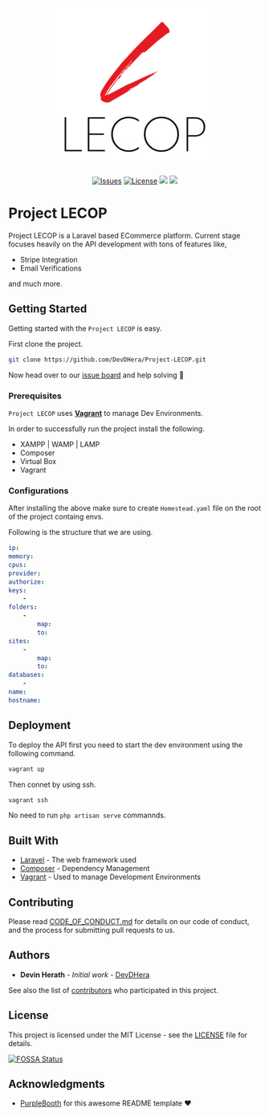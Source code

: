 <p align="center"><img src="https://github.com/DevDHera/Project-LECOP/blob/master/public/img/Logo/Logo_LECOP.jpg"></p>

<p align="center">
<a href="https://github.com/DevDHera/Project-LECOP/issues"><img alt="Issues" src="https://img.shields.io/github/issues/DevDHera/Project-LECOP.svg"></a>
<a href="https://github.com/DevDHera/Project-LECOP/blob/master/LICENSE"><img alt="License" src="https://img.shields.io/github/license/DevDHera/Project-LECOP.svg"></a>
<a href="https://app.fossa.io/projects/git%2Bgithub.com%2FDevDHera%2FProject-LECOP?ref=badge_shield" alt="FOSSA Status"><img src="https://app.fossa.io/api/projects/git%2Bgithub.com%2FDevDHera%2FProject-LECOP.svg?type=shield"/></a>
<a href="https://www.codacy.com/app/DevDHera/Project-LECOP?utm_source=github.com&amp;utm_medium=referral&amp;utm_content=DevDHera/Project-LECOP&amp;utm_campaign=Badge_Grade"><img src="https://api.codacy.com/project/badge/Grade/aaf647761af846fe8ef35d0bd6221f27"/></a>
</p>

# Project LECOP

Project LECOP is a Laravel based ECommerce platform. Current stage focuses heavily on the API development with tons of features like,

* Stripe Integration
* Email Verifications

and much more.

## Getting Started

Getting started with the `Project LECOP` is easy.

First clone the project.

```sh
git clone https://github.com/DevDHera/Project-LECOP.git
```

Now head over to our [issue board](https://github.com/DevDHera/Project-LECOP/issues) and help solving :angel: 

### Prerequisites

`Project LECOP` uses **[Vagrant](https://www.vagrantup.com/)** to manage Dev Environments.

In order to successfully run the project install the following.

* XAMPP | WAMP | LAMP
* Composer
* Virtual Box
* Vagrant

### Configurations

After installing the above make sure to create `Homestead.yaml` file on the root of the project containg envs.

Following is the structure that we are using.

```yaml
ip: 
memory: 
cpus: 
provider: 
authorize: 
keys:
    - 
folders:
    -
        map: 
        to: 
sites:
    -
        map: 
        to: 
databases:
    - 
name: 
hostname: 

```

## Deployment

To deploy the API first you need to start the dev environment using the following command.

```sh
vagrant up
```

Then connet by using ssh.

```sh
vagrant ssh
```

No need to run `php artisan serve` commannds. 

## Built With

* [Laravel](https://laravel.com/) - The web framework used
* [Composer](https://getcomposer.org/) - Dependency Management
* [Vagrant](https://www.vagrantup.com/) - Used to manage Development Environments

## Contributing

Please read [CODE_OF_CONDUCT.md](https://github.com/DevDHera/Project-LECOP/blob/master/CODE_OF_CONDUCT.md) for details on our code of conduct, and the process for submitting pull requests to us.

## Authors

* **Devin Herath** - *Initial work* - [DevDHera](https://github.com/DevDHera)

See also the list of [contributors](https://github.com/DevDHera/Project-LECOP/graphs/contributors) who participated in this project.

## License

This project is licensed under the MIT License - see the [LICENSE](https://github.com/DevDHera/Project-LECOP/blob/master/LICENSE) file for details.

[![FOSSA Status](https://app.fossa.io/api/projects/git%2Bgithub.com%2FDevDHera%2FProject-LECOP.svg?type=large)](https://app.fossa.io/projects/git%2Bgithub.com%2FDevDHera%2FProject-LECOP?ref=badge_large)

## Acknowledgments

* [PurpleBooth](https://github.com/PurpleBooth) for this awesome README template :heart: